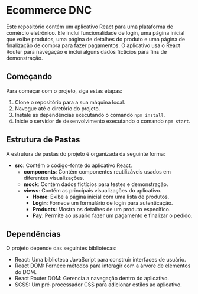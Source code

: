 # Ecommerce DNC

Este repositório contém um aplicativo React para uma plataforma de comércio eletrônico. Ele inclui funcionalidade de login, uma página inicial que exibe produtos, uma página de detalhes do produto e uma página de finalização de compra para fazer pagamentos. O aplicativo usa o React Router para navegação e inclui alguns dados fictícios para fins de demonstração.

## Começando

Para começar com o projeto, siga estas etapas:

1. Clone o repositório para a sua máquina local.
2. Navegue até o diretório do projeto.
3. Instale as dependências executando o comando `npm install`.
4. Inicie o servidor de desenvolvimento executando o comando `npm start`.

## Estrutura de Pastas

A estrutura de pastas do projeto é organizada da seguinte forma:

- **src**: Contém o código-fonte do aplicativo React.
  - **components**: Contém componentes reutilizáveis usados em diferentes visualizações.
  - **mock**: Contém dados fictícios para testes e demonstração.
  - **views**: Contém as principais visualizações do aplicativo.
    - **Home**: Exibe a página inicial com uma lista de produtos.
    - **Login**: Fornece um formulário de login para autenticação.
    - **Products**: Mostra os detalhes de um produto específico.
    - **Pay**: Permite ao usuário fazer um pagamento e finalizar o pedido.


## Dependências

O projeto depende das seguintes bibliotecas:

- React: Uma biblioteca JavaScript para construir interfaces de usuário.
- React DOM: Fornece métodos para interagir com a árvore de elementos do DOM.
- React Router DOM: Gerencia a navegação dentro do aplicativo.
- SCSS: Um pré-processador CSS para adicionar estilos ao aplicativo.
